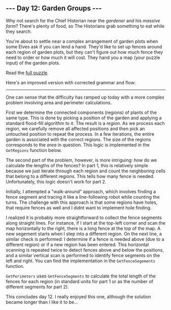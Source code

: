 ## --- Day 12: Garden Groups ---
Why not search for the Chief Historian near the _gardener_ and his _massive farm_? There's plenty of food, so The Historians grab something to eat while they search.

You're about to settle near a complex arrangement of garden plots when some Elves ask if you can lend a hand. They'd like to set up fences around each region of garden plots, but they can't figure out how much fence they need to order or how much it will cost. They hand you a map (your puzzle input) of the garden plots.

Read the [full puzzle](https://adventofcode.com/2024/day/12).

Here's an improved version with corrected grammar and flow:

---

One can sense that the difficulty has ramped up today with a more complex problem involving area and perimeter calculations. 

First we determine the connected components (regions) of plants of the 
same type. This is done by picking a position of the garden and applying a standard flood-fill algorithm to it. The result is a _region_.
As we process each region, we carefully remove all affected positions and then pick an untouched position to repeat the process. 
In a few iterations, the entire garden is associated with the correct regions. The size of the regions corresponds to the _area_ 
in question. This logic is implemented in the `GetRegions` function below.


The second part of the problem, however, is more intriguing: how do we calculate the lengths of the fences? In part 1, this is 
relatively simple because we just iterate through each region and count the neighboring cells that belong to a different regions. This tells how many fence is needed. Unfortunately, this logic doesn't work for part 2.

Initially, I attempted a "walk-around" approach, which involves finding a fence segment and tracing it like a line-following 
robot while counting the turns. The challenge with this approach is that some regions have holes, that require fences as well and I didnt want to implement hole finding.

I realized it is probably more straightforward to collect the fence segments along straight lines. For instance, if I start at the top-left corner and scan the map horizontally to the right, there is a long fence at the top of the map. A new segement starts when I step into a different region. On the next line, a similar check is performed: I determine if 
a fence is needed above (due to a different region) or if a new region has been entered. This horizontal scanning is repeated 
twice to detect fences above and below the positions, and a similar vertical scan is performed to identify fence segments on the left and right. You can find the implementation in the `GetFenceSegements` function.

`GetPerimeters` uses `GetFenceSegments` to calculate the total length of the fences for each region (in standard units 
for part 1 or as the number of different segments for part 2).

This concludes day 12. I really enjoyed this one, although the solution became longer than I like it to be...